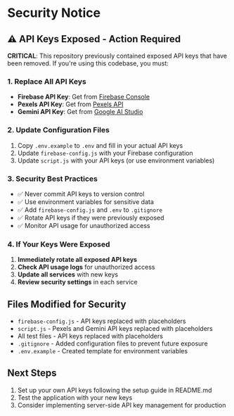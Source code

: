 # Security Notice

## ⚠️ API Keys Exposed - Action Required

**CRITICAL**: This repository previously contained exposed API keys that have been removed. If you're using this codebase, you must:

### 1. Replace All API Keys
- **Firebase API Key**: Get from [Firebase Console](https://console.firebase.google.com/)
- **Pexels API Key**: Get from [Pexels API](https://www.pexels.com/api/)
- **Gemini API Key**: Get from [Google AI Studio](https://makersuite.google.com/app/apikey)

### 2. Update Configuration Files
1. Copy `.env.example` to `.env` and fill in your actual API keys
2. Update `firebase-config.js` with your Firebase configuration
3. Update `script.js` with your API keys (or use environment variables)

### 3. Security Best Practices
- ✅ Never commit API keys to version control
- ✅ Use environment variables for sensitive data
- ✅ Add `firebase-config.js` and `.env` to `.gitignore`
- ✅ Rotate API keys if they were previously exposed
- ✅ Monitor API usage for unauthorized access

### 4. If Your Keys Were Exposed
1. **Immediately rotate all exposed API keys**
2. **Check API usage logs** for unauthorized access
3. **Update all services** with new keys
4. **Review security settings** in each service

## Files Modified for Security
- `firebase-config.js` - API keys replaced with placeholders
- `script.js` - Pexels and Gemini API keys replaced with placeholders
- All test files - API keys replaced with placeholders
- `.gitignore` - Added configuration files to prevent future exposure
- `.env.example` - Created template for environment variables

## Next Steps
1. Set up your own API keys following the setup guide in README.md
2. Test the application with your new keys
3. Consider implementing server-side API key management for production
